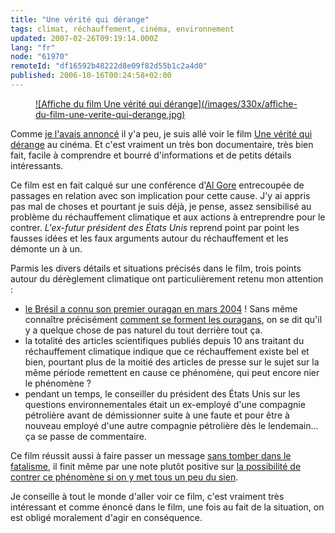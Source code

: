 ```yaml
---
title: "Une vérité qui dérange"
tags: climat, réchauffement, cinéma, environnement
updated: 2007-02-26T09:19:14.000Z
lang: "fr"
node: "61970"
remoteId: "df16592b48222d8e09f82d55b1c2a4d0"
published: 2006-10-16T00:24:58+02:00
---
```

 


<figure class="object-left"><a href="/images/affiche-du-film-une-verite-qui-derange.jpg">![Affiche du film Une vérité qui dérange](/images/330x/affiche-du-film-une-verite-qui-derange.jpg)
</a></figure>


Comme [je l'avais annoncé](/post/a-lire-a-voir-a-mediter-environnement) il y'a peu, je suis allé voir le film [Une vérité qui dérange](http://www.criseclimatique.fr/) au cinéma. Et c'est vraiment un très bon documentaire, très bien fait, facile à comprendre et bourré d'informations et de petits détails intéressants.

 
Ce film est en fait calqué sur une conférence d'[Al Gore](http://fr.wikipedia.org/wiki/Al_Gore) entrecoupée de passages en relation avec son implication pour cette cause. J'y ai appris pas mal de choses et pourtant je suis déjà, je pense, assez sensibilisé au problème du réchauffement climatique et aux actions à entreprendre pour le contrer. *L'ex-futur président des États Unis* reprend point par point les fausses idées et les faux arguments autour du réchauffement et les démonte un à un.

 
Parmis les divers détails et situations précisés dans le film, trois points autour du dérèglement climatique ont particulièrement retenu mon attention :

* [le Brésil a connu son premier ouragan en mars 2004](http://fr.wikipedia.org/wiki/Cyclone_Catarina) ! Sans même connaître précisément [comment se forment les ouragans](http://fr.wikipedia.org/wiki/Cyclone#Les_cyclones_tropicaux), on se dit qu'il y a quelque chose de pas naturel du tout derrière tout ça.
* la totalité des articles scientifiques publiés depuis 10 ans traitant du réchauffement climatique indique que ce réchauffement existe bel et bien, pourtant plus de la moitié des articles de presse sur le sujet sur la même période remettent en cause ce phénomène, qui peut encore nier le phénomène ?
* pendant un temps, le conseiller du président des États Unis sur les questions environnementales était un ex-employé d'une compagnie pétrolière avant de démissionner suite à une faute et pour être à nouveau employé d'une autre compagnie pétrolière dès le lendemain... ça se passe de commentaire.
 
 
Ce film réussit aussi à faire passer un message [sans tomber dans le fatalisme](http://www.uipfrance.com/sites/uneveritequiderange/thescience/), il finit même par une note plutôt positive sur [la possibilité de contrer ce phénomène si on y met tous un peu du sien](http://www.uipfrance.com/sites/uneveritequiderange/takeaction/).

 
Je conseille à tout le monde d'aller voir ce film, c'est vraiment très intéressant et comme énoncé dans le film, une fois au fait de la situation, on est obligé moralement d'agir en conséquence.

